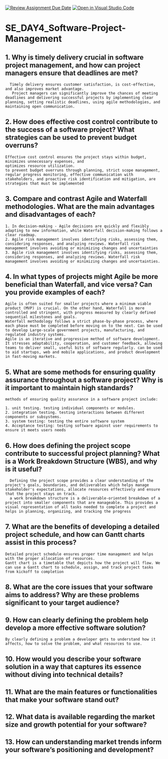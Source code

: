 [![Review Assignment Due Date](https://classroom.github.com/assets/deadline-readme-button-22041afd0340ce965d47ae6ef1cefeee28c7c493a6346c4f15d667ab976d596c.svg)](https://classroom.github.com/a/9pw6JKcu)
[![Open in Visual Studio Code](https://classroom.github.com/assets/open-in-vscode-2e0aaae1b6195c2367325f4f02e2d04e9abb55f0b24a779b69b11b9e10269abc.svg)](https://classroom.github.com/online_ide?assignment_repo_id=15807312&assignment_repo_type=AssignmentRepo)
# SE_DAY4_Software-Project-Management
## 1. Why is timely delivery crucial in software project management, and how can project managers ensure that deadlines are met?
      Timely delivery ensures customer satisfaction, is cost-effective, and also improves market advantage.
       Project managers can significantly improve the chances of meeting deadlines and delivering successful projects by implementing clear planning, setting realistic deadlines, using agile methodologies, and maintaining open communication.
      
## 2. How does effective cost control contribute to the success of a software project? What strategies can be used to prevent budget overruns?
    Effective cost control ensures the project stays within budget, minimizes unnecessary expenses, and           
    optimizes resource utilization.
    to prevent budget overruns through planning, strict scope management, regular progress monitoring, effective communication with stakeholders, and proactive risk identification and mitigation, are strategies that must be implemented
    
## 3. Compare and contrast Agile and Waterfall methodologies. What are the main advantages and disadvantages of each?
    1. In decision-making - Agile decisions are quickly and flexibly adapting to new information, while Waterfall decision-making follows a clear roadmap.
    2. Agile risk management involves identifying risks, assessing them, considering responses, and analyzing reviews. Waterfall risk management involves avoiding or minimizing changes and uncertainties
    3. Agile risk management involves identifying risks, assessing them, considering responses, and analyzing reviews. Waterfall risk management involves avoiding or minimizing changes and uncertainties.
## 4. In what types of projects might Agile be more beneficial than Waterfall, and vice versa? Can you provide examples of each?
    Agile is often suited for smaller projects where a minimum viable product (MVP) is crucial. On the other hand, Waterfall is more controlled and stringent, with progress measured by clearly defined sequential milestones and goals.
    Waterfall methodology follows a strict phase-by-phase process, where each phase must be completed before moving on to the next. Can be used to develop Large-scale government projects, manufacturing, and regulated industry systems.
    Agile is an iterative and progressive method of software development. It stresses adaptability, cooperation, and customer feedback, allowing teams to deliver small, useful bits of software regularly. can be used to aid startups, web and mobile applications, and product development in fast-moving markets.
## 5. What are some methods for ensuring quality assurance throughout a software project? Why is it important to maintain high standards?
    methods of ensuring quality assurance in a software project include:
    
    1. unit testing. testing individual components or modules.
    2. integration testing. testing interactions between different components or subsystems.
    3. system testing: testing the entire software system
    4. Acceptance testing: testing software against user requirements to ensure it meets users needs
    
## 6. How does defining the project scope contribute to successful project planning? What is a Work Breakdown Structure (WBS), and why is it useful?
      Defining the project scope provides a clear understanding of the project's goals, boundaries, and deliverables which helps manage stakeholder's expectations, allocate resources effectively and ensure that the project stays on track.
      a work breakdown structure is a deliverable-oriented breakdown of a project into smaller components that are manageable. This provides a visual representation of all tasks needed to complete a project and helps in planning, organizing, and tracking the progress
## 7. What are the benefits of developing a detailed project schedule, and how can Gantt charts assist in this process?
    Detailed project schedule ensures proper time management and helps with the proper allocation of resources.
    Gantt chart is a timetable that depicts how the project will flow. We can use a Gantt chart to schedule, assign, and track project tasks from kickoff to completion
## 8. What are the core issues that your software aims to address? Why are these problems significant to your target audience?
## 9. How can clearly defining the problem help develop a more effective software solution?
    By clearly defining a problem a developer gets to understand how it affects, how to solve the problem, and what resources to use.
## 10. How would you describe your software solution in a way that captures its essence without diving into technical details?
## 11. What are the main features or functionalities that make your software stand out?
## 12. What data is available regarding the market size and growth potential for your software?
## 13. How can understanding market trends inform your software’s positioning and development?
